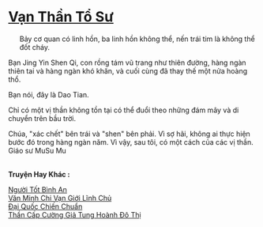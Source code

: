 <a href="https://truyentiki.com/van-than-to-su.33461/" title="Vạn Thần Tổ Sư"><h1>Vạn Thần Tổ Sư</h1></a><div style="display:table"><img align="right" style="float: left; padding: 10px;" src="https://truyentiki.com/images/story/200x260/33461.jpg" alt="">Bảy cơ quan có linh hồn, ba linh hồn không thể, nến trái tim là không thể đốt cháy. <p></p> Bạn Jing Yin Shen Qi, con rồng tám vũ trang như thiên đường, hàng ngàn thiên tai và hàng ngàn khó khăn, và cuối cùng đã thay thế một nửa hoàng thổ. <p></p> Bạn nói, đây là Dao Tian. <p></p> Chỉ có một vị thần không tồn tại có thể đuổi theo những đám mây và di chuyển trên bầu trời. <p></p> Chúa, "xác chết" bên trái và "shen" bên phải. Vì sợ hãi, không ai thực hiện bước đó trong hàng ngàn năm. Vì vậy, sau tôi, có một cách của các vị thần. Giáo sư MuSu Mu</div><p><br><b>Truyện Hay Khác :</b></p><a href="https://truyentiki.com/nguoi-tot-binh-an.33460/" alt="Người Tốt Bình An">Người Tốt Bình An</a><br/><a href="https://github.com/nownovels/top500/tree/master/truyenhay/33627/" alt="Văn Minh Chi Vạn Giới Lĩnh Chủ">Văn Minh Chi Vạn Giới Lĩnh Chủ</a><br/><a href="https://github.com/nownovels/top500/tree/master/truyenhay/33824/" alt="Đại Quốc Chiến Chuẩn">Đại Quốc Chiến Chuẩn</a><br/><a href="https://github.com/nownovels/top500/tree/master/truyenhay/33885/" alt="Thần Cấp Cường Giả Tung Hoành Đô Thị">Thần Cấp Cường Giả Tung Hoành Đô Thị</a><br/>